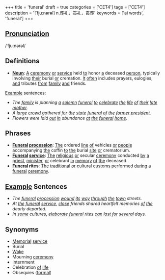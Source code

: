 +++
title = 'funeral'
draft = true
categories = ['CET4']
tags = ['CET4']
description = '[ˈfjuːnərəl] n.葬礼，丧礼，丧葬'
keywords = ['ai words', 'funeral']
+++

## [Pronunciation](/en/post/pronunciation/)
/ˈfjuːnərəl/

## Definitions
- **[Noun](/en/post/noun/)**: [A](/en/post/a/) [ceremony](/en/post/ceremony/) [or](/en/post/or/) [service](/en/post/service/) held [to](/en/post/to/) honor [a](/en/post/a/) deceased [person](/en/post/person/), typically involving [their](/en/post/their/) burial [or](/en/post/or/) cremation. [It](/en/post/it/) [often](/en/post/often/) includes prayers, eulogies, [and](/en/post/and/) tributes [from](/en/post/from/) [family](/en/post/family/) [and](/en/post/and/) friends. 

[Example](/en/post/example/) sentences:
- _The [family](/en/post/family/) is planning [a](/en/post/a/) [solemn](/en/post/solemn/) [funeral](/en/post/funeral/) [to](/en/post/to/) [celebrate](/en/post/celebrate/) [the](/en/post/the/) [life](/en/post/life/) [of](/en/post/of/) [their](/en/post/their/) [late](/en/post/late/) [mother](/en/post/mother/)._
- _A [large](/en/post/large/) [crowd](/en/post/crowd/) gathered [for](/en/post/for/) [the](/en/post/the/) [state](/en/post/state/) [funeral](/en/post/funeral/) [of](/en/post/of/) [the](/en/post/the/) [former](/en/post/former/) [president](/en/post/president/)._
- _Flowers were laid [out](/en/post/out/) [in](/en/post/in/) abundance [at](/en/post/at/) [the](/en/post/the/) [funeral](/en/post/funeral/) [home](/en/post/home/)._

## Phrases
- **[Funeral](/en/post/funeral/) [procession](/en/post/procession/)**: [The](/en/post/the/) ordered [line](/en/post/line/) [of](/en/post/of/) vehicles [or](/en/post/or/) [people](/en/post/people/) accompanying [the](/en/post/the/) coffin [to](/en/post/to/) [the](/en/post/the/) burial [site](/en/post/site/) [or](/en/post/or/) crematorium.
- **[Funeral](/en/post/funeral/) [service](/en/post/service/)**: [The](/en/post/the/) [religious](/en/post/religious/) [or](/en/post/or/) secular [ceremony](/en/post/ceremony/) conducted [by](/en/post/by/) [a](/en/post/a/) [priest](/en/post/priest/), [minister](/en/post/minister/), [or](/en/post/or/) celebrant [in](/en/post/in/) [memory](/en/post/memory/) [of](/en/post/of/) [the](/en/post/the/) deceased.
- **[Funeral](/en/post/funeral/) rites**: [The](/en/post/the/) [traditional](/en/post/traditional/) [or](/en/post/or/) cultural customs performed [during](/en/post/during/) [a](/en/post/a/) [funeral](/en/post/funeral/) [ceremony](/en/post/ceremony/).

## [Example](/en/post/example/) Sentences
- _The [funeral](/en/post/funeral/) [procession](/en/post/procession/) [wound](/en/post/wound/) [its](/en/post/its/) [way](/en/post/way/) [through](/en/post/through/) [the](/en/post/the/) [town](/en/post/town/) streets._
- _At [the](/en/post/the/) [funeral](/en/post/funeral/) [service](/en/post/service/), [close](/en/post/close/) friends shared heartfelt memories [of](/en/post/of/) [the](/en/post/the/) dearly departed._
- _In [some](/en/post/some/) cultures, [elaborate](/en/post/elaborate/) [funeral](/en/post/funeral/) rites [can](/en/post/can/) [last](/en/post/last/) [for](/en/post/for/) [several](/en/post/several/) days._

## Synonyms
- [Memorial](/en/post/memorial/) [service](/en/post/service/)
- Burial
- [Wake](/en/post/wake/)
- Mourning [ceremony](/en/post/ceremony/)
- Internment
- Celebration [of](/en/post/of/) [life](/en/post/life/)
- Obsequies ([formal](/en/post/formal/))
